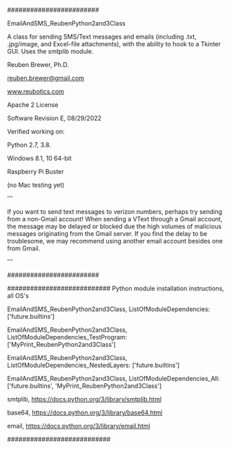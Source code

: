 ########################  

EmailAndSMS_ReubenPython2and3Class

A class for sending SMS/Text messages and emails (including .txt, .jpg/image, and Excel-file attachments), with the ability to hook to a Tkinter GUI. Uses the smtplib module.

Reuben Brewer, Ph.D.

reuben.brewer@gmail.com

www.reubotics.com

Apache 2 License

Software Revision E, 08/29/2022

Verified working on:

Python 2.7, 3.8.

Windows 8.1, 10 64-bit

Raspberry Pi Buster 

(no Mac testing yet)

'''

If you want to send text messages to verizon numbers, perhaps try sending from a non-Gmail account!
When sending a VText through a Gmail account, the message may be delayed or blocked
due the high volumes of malicious messages originating from the Gmail server.
If you find the delay to be troublesome, we may recommend using another email account besides one from Gmail.

'''

########################  

########################### Python module installation instructions, all OS's

EmailAndSMS_ReubenPython2and3Class, ListOfModuleDependencies: ['future.builtins']

EmailAndSMS_ReubenPython2and3Class, ListOfModuleDependencies_TestProgram: ['MyPrint_ReubenPython2and3Class']

EmailAndSMS_ReubenPython2and3Class, ListOfModuleDependencies_NestedLayers: ['future.builtins']

EmailAndSMS_ReubenPython2and3Class, ListOfModuleDependencies_All: ['future.builtins', 'MyPrint_ReubenPython2and3Class']

smtplib, https://docs.python.org/3/library/smtplib.html

base64, https://docs.python.org/3/library/base64.html

email, https://docs.python.org/3/library/email.html

###########################
